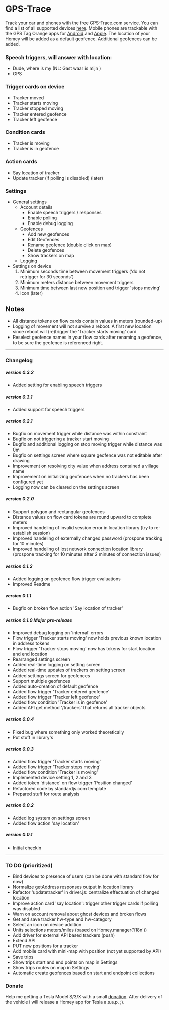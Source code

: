 # GPS-Trace

Track your car and phones with the free GPS-Trace.com service. You can find a list of all supported devices [here](http://gps-trace.com/en/hardware). Mobile phones are trackable with the GPS Tag Orange apps for [Android](https://play.google.com/store/apps/details?id=wialon.GPS_Tag_Orange) and [Apple](https://itunes.apple.com/app/gps-tag-orange/id766356081).
The location of your Homey will be added as a default geofence. Additional geofences can be added.

### Speech triggers, will answer with location:
 - Dude, where is my <car name> (NL: Gast waar is mijn <tracker naam>)
 - GPS <tracker name>

### Trigger cards on device
 - Tracker moved
 - Tracker starts moving
 - Tracker stopped moving
 - Tracker entered geofence
 - Tracker left geofence

### Condition cards
 - Tracker is moving
 - Tracker is in geofence

### Action cards
 - Say location of tracker
 - Update tracker (if polling is disabled) (later)

### Settings
 - General settings
    - Account details
      - Enable speech triggers / responses
      - Enable polling
      - Enable debug logging
    - Geofences
      - Add new geofences
      - Edit Geofences
      - Rename geofence (double click on map)
      - Delete geofences
      - Show trackers on map
    - Logging
 - Settings on device
    1. Minimum seconds time between movement triggers
      ('do not retrigger for 30 seconds')
    2. Minimum meters distance between movement triggers
    3. Minimum time between last new position and trigger 'stops moving'
    4. Icon (later)

## Notes
- All distance tokens on flow cards contain values in meters (rounded-up)
- Logging of movement will not survive a reboot. A first new location since reboot will (re)trigger the 'Tracker starts moving' card
- Reselect geofence names in your flow cards after renaming a geofence, to be sure the geofence is referenced right.

---
### Changelog

##### version 0.3.2
- Added setting for enabling speech triggers

##### version 0.3.1
- Added support for speech triggers

##### version 0.2.1
- Bugfix on movement trigger while distance was within constraint
- Bugfix on not triggering a tracker start moving   
- Bugfix and additional logging on stop moving trigger while distance was 0m
- Bugfix on settings screen where square geofence was not editable after drawing
- Improvement on resolving city value when address contained a village name
- Improvement on initializing geofences when no trackers has been configured yet
- Logging now can be cleared on the settings screen

##### version 0.2.0
- Support polygon and rectangular geofences
- Distance values on flow card tokens are round upward to complete meters  
- Improved handeling of invalid session error in location library (try to re-establish session)
- Improved handeling of externally changed password (prospone tracking for 10 minutes)
- Improved handeling of lost network connection location library (prospone tracking for 10 minutes after 2 minutes of connection issues)

##### version 0.1.2
- Added logging on geofence flow trigger evaluations
- Improved Readme

##### version 0.1.1
- Bugfix on broken flow action 'Say location of tracker'

##### version 0.1.0 Major pre-release
- Improved debug logging on 'internal' errors
- Flow trigger 'Tracker starts moving' now holds previous known location in address tokens
- Flow trigger 'Tracker stops moving' now has tokens for start location and end location
- Rearranged settings screen
- Added real-time logging on setting screen
- Added real-time updates of trackers on setting screen
- Added settings screen for geofences
- Support multiple geofences
- Added auto-creation of default geofence
- Added flow trigger 'Tracker entered geofence'
- Added flow trigger 'Tracker left geofence'
- Added flow condition 'Tracker is in geofence'
- Added API get method '/trackers' that returns all tracker objects

##### version 0.0.4
- Fixed bug where something only worked theoretically
- Put stuff in library's

##### version 0.0.3
- Added flow trigger 'Tracker starts moving'
- Added flow trigger 'Tracker stops moving'
- Added flow condition 'Tracker is moving'
- Implemented device setting 1, 2 and 3
- Added token 'distance' on flow trigger 'Position changed'
- Refactored code by standardjs.com template
- Prepared stuff for route analysis

##### version 0.0.2
- Added log system on settings screen
- Added flow action 'say location'

##### version 0.0.1
- Initial checkin

---
### TO DO (prioritized)
- Bind devices to presence of users (can be done with standard flow for now)
- Normalize getAddress responses output in location library
- Refactor 'updatetracker' in driver.js: centralize effectuation of changed location
- Improve action card 'say location': trigger other trigger cards if polling was disabled
- Warn on account removal about ghost devices and broken flows
- Get and save tracker hw-type and hw-category
- Select an icon on device addition
- Units selections meters/miles (based on Homey.manager('i18n'))
- Add driver for external API based trackers (push)
- Extend API
- PUT new positions for a tracker
- Add mobile card with mini-map with position (not yet supported by API)
- Save trips
- Show trips start and end points on map in Settings
- Show trips routes on map in Settings
- Automatic create geofences based on start and endpoint collections

### Donate
Help me getting a Tesla Model S/3/X with a small [donation](http://PayPal.Me/ErikvanDongen). After delivery of the vehicle i will release a Homey app for Tesla a.s.a.p. ;).

